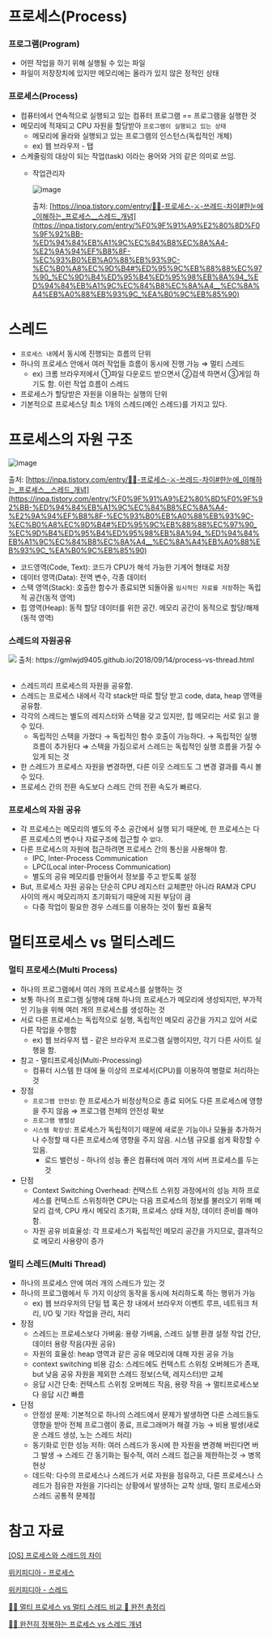 # 프로세스(Process)

### 프로그램(Program)

- 어떤 작업을 하기 위해 실행될 수 있는 파일
- 파일이 저장장치에 있지만 메모리에는 올라가 있지 않은 정적인 상태

### 프로세스(Process)

- 컴퓨터에서 연속적으로 실행되고 있는 컴퓨터 프로그램 == 프로그램을 실행한 것
- 메모리에 적재되고 CPU 자원을 할당받아 `프로그램이 실행되고 있는 상태`
    - 메모리에 올라와 실행되고 있는 프로그램의 인스턴스(독립적인 개체)
    - ex) 웹 브라우저 - 탭
- 스케줄링의 대상이 되는 작업(task) 이라는 용어와 거의 같은 의미로 쓰임.
    - 작업관리자
        
        ![image](https://github.com/LeeDahee23/Study/assets/82389864/c61b3da2-b529-44df-8522-25de1ac50261)

      
        출처: [https://inpa.tistory.com/entry/👩‍💻-프로세스-⚔️-쓰레드-차이#한눈에_이해하는_프로세스__스레드_개념](https://inpa.tistory.com/entry/%F0%9F%91%A9%E2%80%8D%F0%9F%92%BB-%ED%94%84%EB%A1%9C%EC%84%B8%EC%8A%A4-%E2%9A%94%EF%B8%8F-%EC%93%B0%EB%A0%88%EB%93%9C-%EC%B0%A8%EC%9D%B4#%ED%95%9C%EB%88%88%EC%97%90_%EC%9D%B4%ED%95%B4%ED%95%98%EB%8A%94_%ED%94%84%EB%A1%9C%EC%84%B8%EC%8A%A4__%EC%8A%A4%EB%A0%88%EB%93%9C_%EA%B0%9C%EB%85%90)
        

# 스레드

- `프로세스 내`에서 동시에 진행되는 흐름의 단위
- 하나의 프로세스 안에서 여러 작업들 흐름이 동시에 진행 가능 ⇒ 멀티 스레드
    - ex) 크롬 브라우저에서 ①파일 다운로드 받으면서 ②검색 하면서 ③게임 하기도 함. 
    이런 작업 흐름이 스레드
- 프로세스가 할당받은 자원을 이용하는 실행의 단위
- 기본적으로 프로세스당 최소 1개의 스레드(메인 스레드)를 가지고 있다.

      
# 프로세스의 자원 구조

![image](https://github.com/LeeDahee23/Study/assets/82389864/f09d4b3e-f2d7-43ce-8868-c9642c133e42)
   
출처: [https://inpa.tistory.com/entry/👩‍💻-프로세스-⚔️-쓰레드-차이#한눈에_이해하는_프로세스__스레드_개념](https://inpa.tistory.com/entry/%F0%9F%91%A9%E2%80%8D%F0%9F%92%BB-%ED%94%84%EB%A1%9C%EC%84%B8%EC%8A%A4-%E2%9A%94%EF%B8%8F-%EC%93%B0%EB%A0%88%EB%93%9C-%EC%B0%A8%EC%9D%B4#%ED%95%9C%EB%88%88%EC%97%90_%EC%9D%B4%ED%95%B4%ED%95%98%EB%8A%94_%ED%94%84%EB%A1%9C%EC%84%B8%EC%8A%A4__%EC%8A%A4%EB%A0%88%EB%93%9C_%EA%B0%9C%EB%85%90)

- 코드영역(Code, Text): 코드가 CPU가 해석 가능한 기계어 형태로 저장
- 데이터 영역(Data): 전역 변수, 각종 데이터
- 스택 영역(Stack): 호출한 함수가 종료되면 되돌아올 `임시적인 자료를 저장`하는 독립적 공간(동적 영역)
- 힙 영역(Heap): 동적 할당 데이터를 위한 공간. 메모리 공간이 동적으로 할당/해제(동적 영역)

### 스레드의 자원공유

<img src="https://gmlwjd9405.github.io/images/os-process-and-thread/thread.png" />  
출처: https://gmlwjd9405.github.io/2018/09/14/process-vs-thread.html

<br/>
<br/>

- 스레드끼리 프로세스의 자원을 공유함.
- 스레드는 프로세스 내에서 각각 stack만 따로 할당 받고 code, data, heap 영역을 공유함.
- 각각의 스레드는 별도의 레지스터와 스택을 갖고 있지만, 힙 메모리는 서로 읽고 쓸 수 있다.
    - 독립적인 스택을 가졌다 → 독립적인 함수 호출이 가능하다. → 독립적인 실행 흐름이 추가된다
    ⇒ 스택을 가짐으로서 스레드는 독립적인 실행 흐름을 가질 수 있게 되는 것
- 한 스레드가 프로세스 자원을 변경하면, 다른 이웃 스레드도 그 변경 결과를 즉시 볼 수 있다.
- 프로세스 간의 전환 속도보다 스레드 간의 전환 속도가 빠르다.

### 프로세스의 자원 공유

- 각 프로세스는 메모리의 별도의 주소 공간에서 실행 되기 때문에, 한 프로세스는 다른 프로세스의 변수나 자료구조에 접근할 수 `없다`.
- 다른 프로세스의 자원에 접근하려면 프로세스 간의 통신을 사용해야 함.
    - IPC, Inter-Process Communication
    - LPC(Local inter-Process Communication)
    - 별도의 공유 메모리를 만들어서 정보를 주고 받도록 설정
- But, 프로세스 자원 공유는 단순히 CPU 레지스터 교체뿐만 아니라 RAM과 CPU 사이의 캐시 메모리까지 초기화되기 때문에 지원 부담이 큼
    - 다중 작업이 필요한 경우 스레드를 이용하는 것이 훨씬 효율적

# 멀티프로세스 vs 멀티스레드

### 멀티 프로세스(Multi Process)

- 하나의 프로그램에서 여러 개의 프로세스를 실행하는 것
- 보통 하나의 프로그램 실행에 대해 하나의 프로세스가 메모리에 생성되지만, 부가적인 기능을 위해 여러 개의 프로세스를 생성하는 것
- 서로 다른 프로세스는 독립적으로 실행, 독립적인 메모리 공간을 가지고 있어 서로 다른 작업을 수행함
    - ex) 웹 브라우저 탭 - 같은 브라우저 프로그램 실행이지만, 각기 다른 사이트 실행을 함.
- 참고 - 멀티프로세싱(Multi-Processing)
    - 컴퓨터 시스템 한 대에 둘 이상의 프로세서(CPU)를 이용하여 병렬로 처리하는 것
- 장점
    - `프로그램 안전성`: 한 프로세스가 비정상적으로 종료 되어도 다른 프로세스에 영향을 주지 않음 ⇒ 프로그램 전체의 안전성 확보
    - `프로그램 병렬성`
    - `시스템 확장성`: 프로세스가 독립적이기 때문에 새로운 기능이나 모듈을 추가하거나 수정할 때 다른 프로세스에 영향을 주지 않음. 시스템 규모를 쉽게 확장할 수 있음.
        - 로드 밸런싱 - 하나의 성능 좋은 컴퓨터에 여러 개의 서버 프로세스를 두는 것
- 단점
    - Context Switching Overhead: 컨택스트 스위칭 과정에서의 성능 저하
    프로세스를 컨텍스트 스위칭하면 CPU는 다음 프로세스의 정보를 불러오기 위해 메모리 검색, CPU 캐시 메모리 초기화, 프로세스 상태 저장, 데이터 준비를 해야 함.
    - 자원 공유 비효율성: 각 프로세스가 독립적인 메모리 공간을 가지므로, 결과적으로 메모리 사용량이 증가

### 멀티 스레드(Multi Thread)

- 하나의 프로세스 안에 여러 개의 스레드가 있는 것
- 하나의 프로그램에서 두 가지 이상의 동작을 동시에 처리하도록 하는 행위가 가능
    - ex) 웹 브라우저의 단일 탭 혹은 창 내에서 브라우저 이벤트 루프, 네트워크 처리, I/O 및 기타 작업을 관리, 처리
- 장점
    - 스레드는 프로세스보다 가벼움: 용량 가벼움, 스레드 실행 환경 설정 작업 간단, 데이터 용량 작음(자원 공유)
    - 자원의 효율성: heap 영역과 같은 공유 메모리에 대해 자원 공유 가능
    - context switching 비용 감소: 스레드에도 컨텍스트 스위칭 오버헤드가 존재, but 낮음
    공유 자원을 제외한 스레드 정보(스택, 레지스터)만 교체
    - 응답 시간 단축: 컨텍스트 스위칭 오버헤드 작음, 용량 작음 → 멀티프로세스보다 응답 시간 빠름
- 단점
    - 안정성 문제: 기본적으로 하나의 스레드에서 문제가 발생하면 다른 스레드들도 영향을 받아 전체 프로그램이 종료, 프로그래머가 해결 가능 → 비용 발생(새로운 스레드 생성, 노는 스레드 처리)
    - 동기화로 인한 성능 저하: 여러 스레드가 동시에 한 자원을 변경해 버린다면 버그 발생 → 스레드 간 동기화는 필수적, 여러 스레드 접근을 제한하는것 → 병목 현상
    - 데드락: 다수의 프로세스나 스레드가 서로 자원을 점유하고, 다른 프로세스나 스레드가 점유한 자원을 기다리는 상황에서 발생하는 교착 상태, 멀티 프로세스와 스레드 공통적 문제점

# 참고 자료

[[OS] 프로세스와 스레드의 차이](https://gmlwjd9405.github.io/2018/09/14/process-vs-thread.html)

[위키피디아 - 프로세스](https://ko.wikipedia.org/wiki/%ED%94%84%EB%A1%9C%EC%84%B8%EC%8A%A4)

[위키피디아 - 스레드](https://ko.wikipedia.org/wiki/%EC%8A%A4%EB%A0%88%EB%93%9C_(%EC%BB%B4%ED%93%A8%ED%8C%85))

[👩‍💻 멀티 프로세스 vs 멀티 스레드 비교 💯 완전 총정리](https://inpa.tistory.com/entry/%F0%9F%91%A9%E2%80%8D%F0%9F%92%BB-multi-process-multi-thread#multi_process)

[👩‍💻 ‍완전히 정복하는 프로세스 vs 스레드 개념](https://inpa.tistory.com/entry/%F0%9F%91%A9%E2%80%8D%F0%9F%92%BB-%ED%94%84%EB%A1%9C%EC%84%B8%EC%8A%A4-%E2%9A%94%EF%B8%8F-%EC%93%B0%EB%A0%88%EB%93%9C-%EC%B0%A8%EC%9D%B4#%ED%95%9C%EB%88%88%EC%97%90_%EC%9D%B4%ED%95%B4%ED%95%98%EB%8A%94_%ED%94%84%EB%A1%9C%EC%84%B8%EC%8A%A4__%EC%8A%A4%EB%A0%88%EB%93%9C_%EA%B0%9C%EB%85%90)
